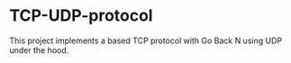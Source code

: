 # TCP-UDP-protocol
This project implements a based TCP protocol with Go Back N using UDP under the hood.
